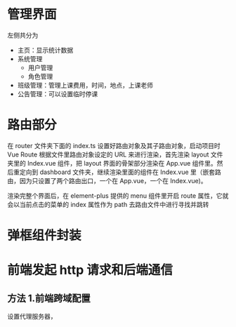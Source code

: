 # 管理界面

左侧共分为

- 主页：显示统计数据
- 系统管理
  - 用户管理
  - 角色管理
- 班级管理：管理上课费用，时间，地点，上课老师
- 公告管理：可以设置临时停课

# 路由部分

在 router 文件夹下面的 index.ts 设置好路由对象及其子路由对象，启动项目时 Vue Route 根据文件里路由对象设定的 URL 来进行渲染，首先渲染 layout 文件夹里的 Index.vue 组件，把 layout 界面的骨架部分渲染在 App.vue 组件里。然后重定向到 dashboard 文件夹，继续渲染里面的组件在 Index.vue 里（嵌套路由，因为只设置了两个路由出口，一个在 App.vue，一个在 Index.vue)。

渲染完整个界面后，在 element-plus 提供的 menu 组件里开启 route 属性，它就会以当前点击的菜单的 index 属性作为 path 去路由文件中进行寻找并跳转

# 弹框组件封装

# 前端发起 http 请求和后端通信

## 方法 1.前端跨域配置

设置代理服务器，
